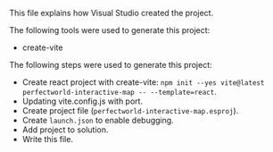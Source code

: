This file explains how Visual Studio created the project.

The following tools were used to generate this project:
- create-vite

The following steps were used to generate this project:
- Create react project with create-vite: `npm init --yes vite@latest perfectworld-interactive-map -- --template=react`.
- Updating vite.config.js with port.
- Create project file (`perfectworld-interactive-map.esproj`).
- Create `launch.json` to enable debugging.
- Add project to solution.
- Write this file.
